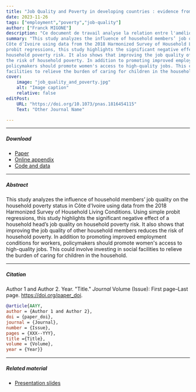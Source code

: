 ```yaml
---
title: "Job Quality and Poverty in developing countries : evidence from Côte d’Ivoire" 
date: 2023-11-26
tags: ["employment","poverty","job-quality"]
author: ["Franck MIGONE"]
description: "Ce document de travail analyse la relation entre l'amélioration de la qualité de travail et la réduction de la pauvreté du ménage" 
summary: "This study analyzes the influence of household members’ job quality on the household poverty status in
Côte d'Ivoire using data from the 2018 Harmonized Survey of Household Living Conditions. Using simple
probit regressions, this study highlights the significant negative effect of a household head’s job quality on
household poverty risk. It also shows that improving the job quality of other household members reduces
the risk of household poverty. In addition to promoting improved employment conditions for workers,
policymakers should promote women's access to high-quality jobs. This could involve investing in social
facilities to relieve the burden of caring for children in the household." 
cover:
    image: "job_quality_and_poverty.jpg"
    alt: "Image caption"
    relative: false
editPost:
    URL: "https://doi.org/10.1073/pnas.1816454115"
    Text: "Other Journal Name"

---
```


---

##### Download

+ [Paper](job_quality_poverty.pdf)
+ [Online appendix](appendix2.pdf)
+ [Code and data](https://github.com/pmichaillat/unemployment-gap)

---

##### Abstract

This study analyzes the influence of household members’ job quality on the household poverty status in
Côte d'Ivoire using data from the 2018 Harmonized Survey of Household Living Conditions. Using simple
probit regressions, this study highlights the significant negative effect of a household head’s job quality on
household poverty risk. It also shows that improving the job quality of other household members reduces
the risk of household poverty. In addition to promoting improved employment conditions for workers,
policymakers should promote women's access to high-quality jobs. This could involve investing in social
facilities to relieve the burden of caring for children in the household.

---

##### Citation

Author 1 and Author 2. Year. "Title." *Journal* Volume (Issue): First page–Last page. https://doi.org/paper_doi.

```BibTeX
@article{AAYY,
author = {Author 1 and Author 2},
doi = {paper_doi},
journal = {Journal},
number = {Issue},
pages = {XXX--YYY},
title ={Title},
volume = {Volume},
year = {Year}}
```

---

##### Related material

+ [Presentation slides](presentation2.pdf)


